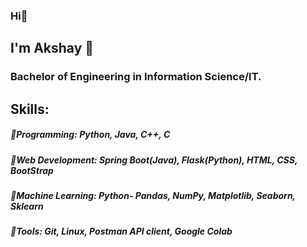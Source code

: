 ### Hi👋
## I'm Akshay 🧡

###  Bachelor of Engineering in Information Science/IT.

## Skills:  
##### 💠Programming: Python, Java, C++, C
##### 💠Web Development: Spring Boot(Java), Flask(Python), HTML, CSS, BootStrap
##### 💠Machine Learning: Python- Pandas, NumPy, Matplotlib, Seaborn, Sklearn
##### 💠Tools: Git, Linux, Postman API client, Google Colab

<!--
**AkshayKumarDhage/AkshayKumarDhage** is a ✨ _special_ ✨ repository because its `README.md` (this file) appears on your GitHub profile.

Here are some ideas to get you started:

- 🔭 I’m currently working on ...
- 🌱 I’m currently learning ...
- 👯 I’m looking to collaborate on ...
- 🤔 I’m looking for help with ...
- 💬 Ask me about ...
- 📫 How to reach me: ...
- 😄 Pronouns: ...
- ⚡ Fun fact: ...
-->
